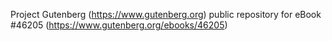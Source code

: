 Project Gutenberg (https://www.gutenberg.org) public repository for eBook #46205 (https://www.gutenberg.org/ebooks/46205)
